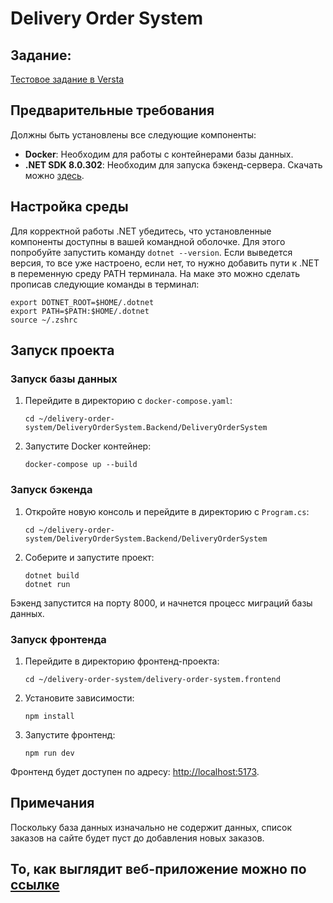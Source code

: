 # Delivery Order System


## Задание:

[Тестовое задание в Versta](https://versta.io/hr/testfordevjun)


## Предварительные требования

Должны быть установлены все следующие компоненты:
- **Docker**: Необходим для работы с контейнерами базы данных.
- **.NET SDK 8.0.302**: Необходим для запуска бэкенд-сервера. Скачать можно [здесь](https://dotnet.microsoft.com/ru-ru/download/dotnet/8.0).


## Настройка среды

Для корректной работы .NET убедитесь, что установленные компоненты доступны в вашей командной оболочке. Для этого попробуйте запустить команду ```dotnet --version```. Если выведется версия, то все уже настроено, если нет, то нужно добавить пути к .NET в переменную среду PATH терминала. На маке это можно сделать прописав следующие команды в терминал:

```shell
export DOTNET_ROOT=$HOME/.dotnet
export PATH=$PATH:$HOME/.dotnet
source ~/.zshrc
```

## Запуск проекта


### Запуск базы данных

1. Перейдите в директорию с `docker-compose.yaml`:
    ```shell
    cd ~/delivery-order-system/DeliveryOrderSystem.Backend/DeliveryOrderSystem
    ```
2. Запустите Docker контейнер:
    ```shell
    docker-compose up --build
    ```

### Запуск бэкенда

1. Откройте новую консоль и перейдите в директорию с `Program.cs`:
    ```shell
    cd ~/delivery-order-system/DeliveryOrderSystem.Backend/DeliveryOrderSystem
    ```
2. Соберите и запустите проект:
    ```shell
    dotnet build
    dotnet run
    ```

Бэкенд запустится на порту 8000, и начнется процесс миграций базы данных.


### Запуск фронтенда

1. Перейдите в директорию фронтенд-проекта:
    ```shell
    cd ~/delivery-order-system/delivery-order-system.frontend
    ```
2. Установите зависимости:
    ```shell
    npm install
    ```
3. Запустите фронтенд:
    ```shell
    npm run dev
    ```

Фронтенд будет доступен по адресу: [http://localhost:5173](http://localhost:5174).

## Примечания

Поскольку база данных изначально не содержит данных, список заказов на сайте будет пуст до добавления новых заказов.

## То, как выглядит веб-приложение можно по [ссылке](https://disk.yandex.ru/i/YeOx18LB4cJc2Q) 
